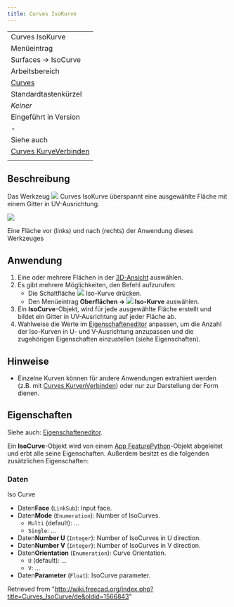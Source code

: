 ```yaml
---
title: Curves IsoKurve
---
```

|  |
| --- |
| Curves IsoKurve |
| Menüeintrag |
| Surfaces → IsoCurve |
| Arbeitsbereich |
| [Curves](/Curves_Workbench/de "Curves Workbench/de") |
| Standardtastenkürzel |
| *Keiner* |
| Eingeführt in Version |
| - |
| Siehe auch |
| [Curves KurveVerbinden](/Curves_JoinCurve/de "Curves JoinCurve/de") |
|  |

## Beschreibung

Das Werkzeug ![](/images/Curves_IsoCurve.svg) Curves IsoKurve überspannt eine ausgewählte Fläche mit einem Gitter in UV-Ausrichtung.

![](/images/Curves_IsoCurve_Demo.jpg)

Eine Fläche vor (links) und nach (rechts) der Anwendung dieses Werkzeuges

## Anwendung

1. Eine oder mehrere Flächen in der [3D-Ansicht](/3D_view/de "3D view/de") auswählen.
2. Es gibt mehrere Möglichkeiten, den Befehl aufzurufen:
   * Die Schaltfläche ![](/images/Curves_IsoCurve.svg) Iso-Kurve drücken.
   * Den Menüeintrag **Oberflächen → ![](/images/Curves_IsoCurve.svg) Iso-Kurve** auswählen.
3. Ein **IsoCurve**-Objekt, wird für jede ausgewählte Fläche erstellt und bildet ein Gitter in UV-Ausrichtung auf jeder Fläche ab.
4. Wahlweise die Werte im [Eigenschafteneditor](/Property_editor/de "Property editor/de") anpassen, um die Anzahl der Iso-Kurven in U- und V-Ausrichtung anzupassen und die zugehörigen Eigenschaften einzustellen (siehe Eigenschaften).

## Hinweise

* Einzelne Kurven können für andere Anwendungen extrahiert werden (z.B. mit [Curves KurvenVerbinden](/Curves_JoinCurve/de "Curves JoinCurve/de")) oder nur zur Darstellung der Form dienen.

## Eigenschaften

Siehe auch: [Eigenschafteneditor](/Property_editor/de "Property editor/de").

Ein **IsoCurve**-Objekt wird von einem [App FeaturePython](/App_FeaturePython/de "App FeaturePython/de")-Objekt abgeleitet und erbt alle seine Eigenschaften. Außerdem besitzt es die folgenden zusätzlichen Eigenschaften:

### Daten

Iso Curve

* Daten**Face** (`LinkSub`): Input face.
* Daten**Mode** (`Enumeration`): Number of IsoCurves.
  + `Multi` (default): ...
  + `Single`: ...
* Daten**Number U** (`Integer`): Number of IsoCurves in U direction.
* Daten**Number V** (`Integer`): Number of IsoCurves in V direction.
* Daten**Orientation** (`Enumeration`): Curve Orientation.
  + `U` (default): ...
  + `V`: ...
* Daten**Parameter** (`Float`): IsoCurve parameter.

Retrieved from "<http://wiki.freecad.org/index.php?title=Curves_IsoCurve/de&oldid=1566843>"